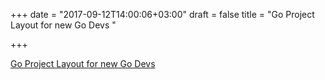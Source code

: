 +++
date = "2017-09-12T14:00:06+03:00"
draft = false
title = "Go Project Layout for new Go Devs  "

+++

<p><a href="https://medium.com/golang-learn/go-project-layout-e5213cdcfaa2">Go Project Layout for new Go Devs  </a></p>